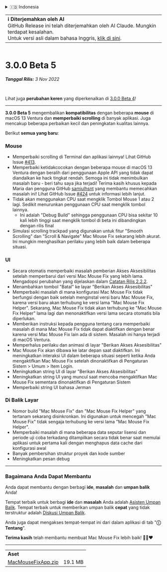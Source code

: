 <details>
<summary>🇮🇩 Indonesia</summary>

[🇬🇧 English (GitHub)](https://github.com/noah-nuebling/mac-mouse-fix/releases/tag/3.0.0-Beta-5)\
[🇦🇩 Català](https://redirect.macmousefix.com/?target=mmf-release&tag=3.0.0-Beta-5&locale=ca)\
[🇩🇪 Deutsch](https://redirect.macmousefix.com/?target=mmf-release&tag=3.0.0-Beta-5&locale=de)\
[🇪🇸 Español](https://redirect.macmousefix.com/?target=mmf-release&tag=3.0.0-Beta-5&locale=es)\
[🇫🇷 Français](https://redirect.macmousefix.com/?target=mmf-release&tag=3.0.0-Beta-5&locale=fr)\
**🇮🇩 Indonesia**\
[🇮🇹 Italiano](https://redirect.macmousefix.com/?target=mmf-release&tag=3.0.0-Beta-5&locale=it)\
[🇭🇺 Magyar](https://redirect.macmousefix.com/?target=mmf-release&tag=3.0.0-Beta-5&locale=hu)\
[🇳🇱 Nederlands](https://redirect.macmousefix.com/?target=mmf-release&tag=3.0.0-Beta-5&locale=nl)\
[🇵🇱 Polski](https://redirect.macmousefix.com/?target=mmf-release&tag=3.0.0-Beta-5&locale=pl)\
[🇧🇷 Português (Brasil)](https://redirect.macmousefix.com/?target=mmf-release&tag=3.0.0-Beta-5&locale=pt-BR)\
[🇵🇹 Português (Portugal)](https://redirect.macmousefix.com/?target=mmf-release&tag=3.0.0-Beta-5&locale=pt-PT)\
[🇷🇴 Română](https://redirect.macmousefix.com/?target=mmf-release&tag=3.0.0-Beta-5&locale=ro)\
[🇸🇪 Svenska](https://redirect.macmousefix.com/?target=mmf-release&tag=3.0.0-Beta-5&locale=sv)\
[🇻🇳 Tiếng Việt](https://redirect.macmousefix.com/?target=mmf-release&tag=3.0.0-Beta-5&locale=vi)\
[🇹🇷 Türkçe](https://redirect.macmousefix.com/?target=mmf-release&tag=3.0.0-Beta-5&locale=tr)\
[🇨🇿 Čeština](https://redirect.macmousefix.com/?target=mmf-release&tag=3.0.0-Beta-5&locale=cs)\
[🇬🇷 Ελληνικά](https://redirect.macmousefix.com/?target=mmf-release&tag=3.0.0-Beta-5&locale=el)\
[🇷🇺 Русский](https://redirect.macmousefix.com/?target=mmf-release&tag=3.0.0-Beta-5&locale=ru)\
[🇺🇦 Українська](https://redirect.macmousefix.com/?target=mmf-release&tag=3.0.0-Beta-5&locale=uk)\
[🇮🇱 עברית](https://redirect.macmousefix.com/?target=mmf-release&tag=3.0.0-Beta-5&locale=he)\
[🇸🇦 العربية](https://redirect.macmousefix.com/?target=mmf-release&tag=3.0.0-Beta-5&locale=ar)\
[🇮🇳 हिन्दी](https://redirect.macmousefix.com/?target=mmf-release&tag=3.0.0-Beta-5&locale=hi)\
[🇹🇭 ไทย](https://redirect.macmousefix.com/?target=mmf-release&tag=3.0.0-Beta-5&locale=th)\
[🇨🇳 中文 (简体)](https://redirect.macmousefix.com/?target=mmf-release&tag=3.0.0-Beta-5&locale=zh-Hans)\
[🇨🇳 中文 (繁體)](https://redirect.macmousefix.com/?target=mmf-release&tag=3.0.0-Beta-5&locale=zh-Hant)\
[🇭🇰 中文（香港)](https://redirect.macmousefix.com/?target=mmf-release&tag=3.0.0-Beta-5&locale=zh-HK)\
[🇯🇵 日本語](https://redirect.macmousefix.com/?target=mmf-release&tag=3.0.0-Beta-5&locale=ja)\
[🇰🇷 한국어](https://redirect.macmousefix.com/?target=mmf-release&tag=3.0.0-Beta-5&locale=ko)\
[Help translate Mac Mouse Fix to different languages!](https://github.com/noah-nuebling/mac-mouse-fix/discussions/731)
</details>
<table align=><td>
<b>ℹ️ Diterjemahkan oleh AI</b><br>
GitHub Release ini telah diterjemahkan oleh AI Claude. Mungkin terdapat kesalahan.<br>
Untuk versi asli dalam bahasa Inggris, <a href="https://github.com/noah-nuebling/mac-mouse-fix/releases/tag/3.0.0-Beta-5">klik di sini</a>.
</td></table>

<table></table>

# 3.0.0 Beta 5
***Tanggal Rilis:** 3 Nov 2022*

<br>

Lihat juga **perubahan keren** yang diperkenalkan di [3.0.0 Beta 4](https://redirect.macmousefix.com/?target=mmf-release&tag=3.0.0-Beta-4&locale=id)!

---

**3.0.0 Beta 5** mengembalikan **kompatibilitas** dengan beberapa **mouse** di macOS 13 Ventura dan **memperbaiki scrolling** di banyak aplikasi.
Juga mencakup beberapa perbaikan kecil dan peningkatan kualitas lainnya.

Berikut **semua yang baru**:

### Mouse

- Memperbaiki scrolling di Terminal dan aplikasi lainnya! Lihat GitHub Issue [#413](https://github.com/noah-nuebling/mac-mouse-fix/issues/413).
- Memperbaiki ketidakcocokan dengan beberapa mouse di macOS 13 Ventura dengan beralih dari penggunaan Apple API yang tidak dapat diandalkan ke hack tingkat rendah. Semoga ini tidak menimbulkan masalah baru - beri tahu saya jika terjadi! Terima kasih khusus kepada Maria dan pengguna GitHub [samiulhsnt](https://github.com/samiulhsnt) yang membantu memecahkan masalah ini! Lihat GitHub Issue [#424](https://github.com/noah-nuebling/mac-mouse-fix/issues/424) untuk informasi lebih lanjut.
- Tidak akan menggunakan CPU saat mengklik Tombol Mouse 1 atau 2 lagi. Sedikit menurunkan penggunaan CPU saat mengklik tombol lainnya.
    - Ini adalah "Debug Build" sehingga penggunaan CPU bisa sekitar 10 kali lebih tinggi saat mengklik tombol di beta ini dibandingkan dengan rilis final
- Simulasi scrolling trackpad yang digunakan untuk fitur "Smooth Scrolling" dan "Scroll & Navigate" Mac Mouse Fix sekarang lebih akurat. Ini mungkin menghasilkan perilaku yang lebih baik dalam beberapa situasi.

### UI

- Secara otomatis memperbaiki masalah pemberian Akses Aksesibilitas setelah memperbarui dari versi Mac Mouse Fix yang lebih lama. Mengadopsi perubahan yang dijelaskan dalam [Catatan Rilis 2.2.2](https://redirect.macmousefix.com/?target=mmf-release&tag=2.2.2&locale=id).
- Menambahkan tombol "Batal" ke layar "Berikan Akses Aksesibilitas"
- Memperbaiki masalah di mana konfigurasi Mac Mouse Fix tidak berfungsi dengan baik setelah menginstal versi baru Mac Mouse Fix, karena versi baru akan terhubung ke versi lama "Mac Mouse Fix Helper". Sekarang, Mac Mouse Fix tidak akan terhubung ke "Mac Mouse Fix Helper" lama lagi dan menonaktifkan versi lama secara otomatis bila diperlukan.
- Memberikan instruksi kepada pengguna tentang cara memperbaiki masalah di mana Mac Mouse Fix tidak dapat diaktifkan dengan benar karena versi Mac Mouse Fix lain ada di sistem. Masalah ini hanya terjadi di macOS Ventura.
- Memperhalus perilaku dan animasi di layar "Berikan Akses Aksesibilitas"
- Mac Mouse Fix akan dibawa ke latar depan saat diaktifkan. Ini meningkatkan interaksi UI dalam beberapa situasi seperti ketika Anda mengaktifkan Mac Mouse Fix setelah dinonaktifkan di Pengaturan Sistem > Umum > Item Login.
- Meningkatkan string UI di layar "Berikan Akses Aksesibilitas"
- Meningkatkan string UI yang muncul saat mencoba mengaktifkan Mac Mouse Fix sementara dinonaktifkan di Pengaturan Sistem
- Memperbaiki string UI bahasa Jerman

### Di Balik Layar

- Nomor build "Mac Mouse Fix" dan "Mac Mouse Fix Helper" yang tertanam sekarang disinkronkan. Ini digunakan untuk mencegah "Mac Mouse Fix" tidak sengaja terhubung ke versi lama "Mac Mouse Fix Helper".
- Memperbaiki masalah di mana beberapa data seputar lisensi dan periode uji coba terkadang ditampilkan secara tidak benar saat memulai aplikasi untuk pertama kali dengan menghapus data cache dari konfigurasi awal
- Banyak pembersihan struktur proyek dan kode sumber
- Meningkatkan pesan debug

---

### Bagaimana Anda Dapat Membantu

Anda dapat membantu dengan berbagi **ide**, **masalah** dan **umpan balik** Anda!

Tempat terbaik untuk berbagi **ide** dan **masalah** Anda adalah [Asisten Umpan Balik](https://noah-nuebling.github.io/mac-mouse-fix-feedback-assistant/?type=bug-report).
Tempat terbaik untuk memberikan umpan balik **cepat** yang tidak terstruktur adalah [Diskusi Umpan Balik](https://github.com/noah-nuebling/mac-mouse-fix/discussions/366).

Anda juga dapat mengakses tempat-tempat ini dari dalam aplikasi di tab "**ⓘ Tentang**".

**Terima kasih** telah membantu membuat Mac Mouse Fix lebih baik! 💙💛❤️

---

<table align="start">
<tr>
    <td colspan=2>
        <b>Aset</b>
    </td>
</tr>
<tr>
    <td><a href="https://github.com/noah-nuebling/mac-mouse-fix/releases/download/3.0.0-Beta-5/MacMouseFixApp.zip">MacMouseFixApp.zip</a></td>
    <td>19.1 MB</td>
</tr>
</table>